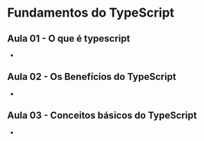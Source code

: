 # Fundamentos do TypeScript

## Aula 01 - O que é typescript
* [](#)

## Aula 02 - Os Benefícios do TypeScript
* [](#)

## Aula 03 - Conceitos básicos do TypeScript
* [](#)


